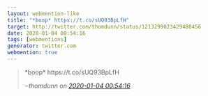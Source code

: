 ```yaml
---
layout: webmention-like
title: "*boop* https://t.co/sUQ93BpLfH"
target: http://twitter.com/thomdunn/status/1213299023429480456
date: 2020-01-04 00:54:16
tags: [webmentions]
generator: twitter.com
webmention: true
---
```


<blockquote class="external-citation">
  <p>
    *boop* https://t.co/sUQ93BpLfH
  </p>
  <cite>‒<span class="p-author p-name">thomdunn</span>
    on
    <a href="http://twitter.com/thomdunn/status/1213299023429480456" rel="external nofollow" target="_blank">2020-01-04 00:54:16</a>
  </cite>
</blockquote>
